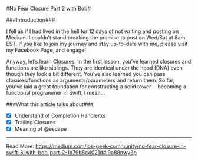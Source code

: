 #No Fear Closure Part 2 with Bob#

###Introduction###

I fell as if I had lived in the hell for 12 days of not writing and posting on Medium. I couldn’t stand breaking the promise to post on Wed/Sat at 8am EST. If you like to join my journey and stay up-to-date with me, please visit my Facebook Page, and engage!

Anyway, let’s learn Closures. In the first lesson, you’ve learned closures and functions are like siblings. They are identical under the hood (DNA) even though they look a bit different. You’ve also learned you can pass closures/functions as arguments/parameters and return them. So far, you’ve laid a great foundation for constructing a solid tower— becoming a functional programmer in Swift, I mean...


###What this article talks about###
- [x] Understand of Completion Handlerxs
- [x] Trailing Closures
- [x] Meaning of @escape

---
Read More:
https://medium.com/ios-geek-community/no-fear-closure-in-swift-3-with-bob-part-2-1d79b8c4021d#.9a88nwy3p
